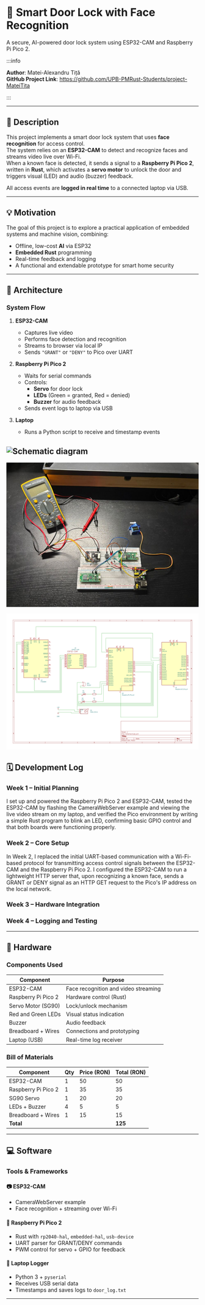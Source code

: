 # 🔐 Smart Door Lock with Face Recognition
A secure, AI-powered door lock system using ESP32-CAM and Raspberry Pi Pico 2.


:::info

**Author**: Matei-Alexandru Tiță \
**GitHub Project Link**: https://github.com/UPB-PMRust-Students/project-MateiTita

:::

---

## 🧾 Description

This project implements a smart door lock system that uses **face recognition** for access control.  
The system relies on an **ESP32-CAM** to detect and recognize faces and streams video live over Wi-Fi.  
When a known face is detected, it sends a signal to a **Raspberry Pi Pico 2**, written in **Rust**, which activates a **servo motor** to unlock the door and triggers visual (LED) and audio (buzzer) feedback.

All access events are **logged in real time** to a connected laptop via USB.

---

## 💡 Motivation

The goal of this project is to explore a practical application of embedded systems and machine vision, combining:
- Offline, low-cost **AI** via ESP32
- **Embedded Rust** programming
- Real-time feedback and logging
- A functional and extendable prototype for smart home security

---

## 🧠 Architecture

### System Flow

1. **ESP32-CAM**
   - Captures live video
   - Performs face detection and recognition
   - Streams to browser via local IP
   - Sends `"GRANT"` or `"DENY"` to Pico over UART

2. **Raspberry Pi Pico 2**
   - Waits for serial commands
   - Controls:
     - **Servo** for door lock
     - **LEDs** (Green = granted, Red = denied)
     - **Buzzer** for audio feedback
   - Sends event logs to laptop via USB

3. **Laptop**
   - Runs a Python script to receive and timestamp events


![Schematic diagram](Scheme.webp)
---
![Hardware image](Hardware.webp)

![Scheme](https://raw.githubusercontent.com/MateiTita/matei_tita_project/main/website/versioned_docs/version-fils_en/project/2025/matei_alexandru.tita/Scheme.svg)

## 🗓️ Development Log

### Week 1 – Initial Planning
   I set up and powered the Raspberry Pi Pico 2 and ESP32-CAM, tested the ESP32-CAM by flashing the CameraWebServer example and viewing the live video stream on my laptop, and verified the Pico environment by writing a simple Rust program to blink an LED, confirming basic GPIO control and that both boards were functioning properly.

### Week 2 – Core Setup
   In Week 2, I replaced the initial UART-based communication with a Wi-Fi-based protocol for transmitting access control signals between the ESP32-CAM and the Raspberry Pi Pico 2. I configured the ESP32-CAM to run a lightweight HTTP server that, upon recognizing a known face, sends a GRANT or DENY signal as an HTTP GET request to the Pico's IP address on the local network.


### Week 3 – Hardware Integration

### Week 4 – Logging and Testing


---

## 🔩 Hardware

### Components Used

| Component             | Purpose                                 |
|----------------------|-----------------------------------------|
| ESP32-CAM             | Face recognition and video streaming    |
| Raspberry Pi Pico 2   | Hardware control (Rust)                 |
| Servo Motor (SG90)    | Lock/unlock mechanism                   |
| Red and Green LEDs    | Visual status indication                |
| Buzzer                | Audio feedback                          |
| Breadboard + Wires    | Connections and prototyping             |
| Laptop (USB)          | Real-time log receiver                  |

### Bill of Materials

| Component         | Qty | Price (RON) | Total (RON) |
|------------------|-----|-------------|-------------|
| ESP32-CAM         | 1   | 50          | 50          |
| Raspberry Pi Pico 2 | 1 | 35          | 35          |
| SG90 Servo        | 1   | 20          | 20          |
| LEDs + Buzzer     | 4   | 5           | 5           |
| Breadboard + Wires| 1   | 15          | 15          |
| **Total**         |     |             | **125**     |

---

## 💻 Software

### Tools & Frameworks

#### 📷 ESP32-CAM
- CameraWebServer example
- Face recognition + streaming over Wi-Fi

#### 🦀 Raspberry Pi Pico 2
- Rust with `rp2040-hal`, `embedded-hal`, `usb-device`
- UART parser for GRANT/DENY commands
- PWM control for servo + GPIO for feedback

#### 🐍 Laptop Logger
- Python 3 + `pyserial`
- Receives USB serial data
- Timestamps and saves logs to `door_log.txt`

---


